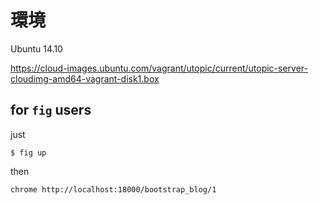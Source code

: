 # 環境

Ubuntu 14.10

https://cloud-images.ubuntu.com/vagrant/utopic/current/utopic-server-cloudimg-amd64-vagrant-disk1.box

## for `fig` users

just

```
$ fig up
```

then

```
chrome http://localhost:18000/bootstrap_blog/1
```
